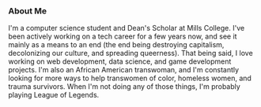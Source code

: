 ### About Me

I'm a computer science student and Dean's Scholar at Mills College. I've been actively working on a tech career for a few years now, and see it mainly as a means to an end (the end being destroying capitalism, decolonizing our culture, and spreading queerness). That being said, I love working on web development, data science, and game development projects. I'm also an African American transwoman, and I'm constantly looking for more ways to help transwomen of color, homeless women, and trauma survivors. When I'm not doing any of those things, I'm probably playing League of Legends.
